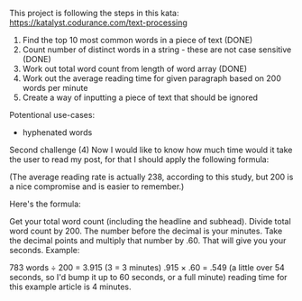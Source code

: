 This project is following the steps in this kata: https://katalyst.codurance.com/text-processing

1. Find the top 10 most common words in a piece of text (DONE)
2. Count number of distinct words in a string - these are not case sensitive (DONE)
3. Work out total word count from length of word array (DONE)
4. Work out the average reading time for given paragraph based on 200 words per minute
5. Create a way of inputting a piece of text that should be ignored

Potentional use-cases:

- hyphenated words

Second challenge (4)
Now I would like to know how much time would it take the user to read my post, for that I should apply the following formula:

(The average reading rate is actually 238, according to this study, but 200 is a nice compromise and is easier to remember.)

Here's the formula:

Get your total word count (including the headline and subhead).
Divide total word count by 200. The number before the decimal is your minutes.
Take the decimal points and multiply that number by .60. That will give you your seconds.
Example:

783 words ÷ 200 = 3.915 (3 = 3 minutes)
.915 × .60 = .549 (a little over 54 seconds, so I'd bump it up to 60 seconds, or a full minute)
reading time for this example article is 4 minutes.
